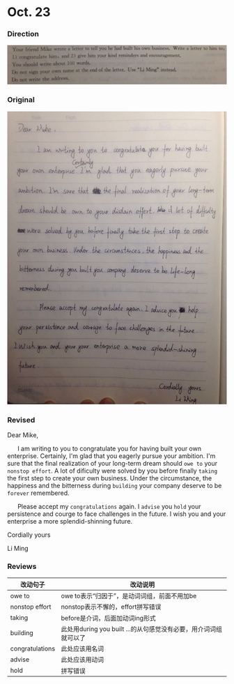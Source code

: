 # Oct. 23

### Direction

![alttext](/writings/10.23/2.jpg)

### Original

![alttext](/writings/10.23/1.jpg)

### Revised

Dear Mike,

&nbsp;&nbsp;&nbsp;&nbsp;&nbsp;&nbsp;I am writing to you to congratulate you for having built your own enterprise. Certainly, I'm glad that you eagerly pursue your ambition. I'm sure that the final realization of your long-term dream should `owe to` your `nonstop effort`. A lot of dificulty were solved by you before finally `taking` the first step to create your own business. Under the circumstance, the happiness and the bitterness during `building` your company deserve to be `forever` remembered.

&nbsp;&nbsp;&nbsp;&nbsp;&nbsp;&nbsp;Please accept my `congratulations` again. I `advise` you `hold` your persistence and courge to face challenges in the future. I wish you and your enterprise a more splendid-shinning future.

Cordially yours

Li Ming

### Reviews

| 改动句子        | 改动说明                                                         |
|-----------------|------------------------------------------------------------------|
| owe to          | owe to表示“归因于”，是动词词组，前面不用加be                     |
| nonstop effort  | nonstop表示不懈的，effort拼写错误                                |
| taking          | before是介词，后面加动词ing形式                                  |
| building        | 此处用during you built ...的从句感觉没有必要，用介词词组就可以了 |
| congratulations | 此处应该用名词                                                   |
| advise          | 此处应该用动词                                                   |
| hold            | 拼写错误                                                         |

